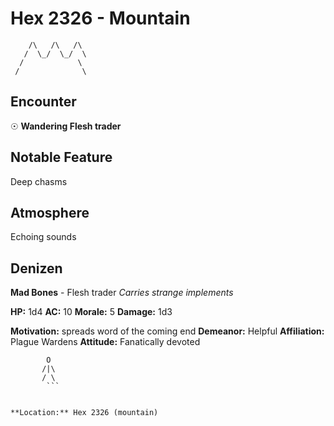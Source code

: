 # Hex 2326 - Mountain
```
    /\   /\   /\
   /  \_/  \_/  \
  /            \
 /              \
```

## Encounter

☉ **Wandering Flesh trader**

## Notable Feature

Deep chasms

## Atmosphere

Echoing sounds

## Denizen

**Mad Bones** - Flesh trader
*Carries strange implements*

**HP:** 1d4 **AC:** 10 **Morale:** 5
**Damage:** 1d3

**Motivation:** spreads word of the coming end
**Demeanor:** Helpful
**Affiliation:** Plague Wardens
**Attitude:** Fanatically devoted

```
        O
       /|\
       / \
        ```


**Location:** Hex 2326 (mountain)
